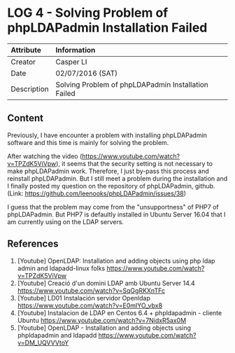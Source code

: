 LOG 4 - Solving Problem of phpLDAPadmin Installation Failed
===========================================

| Attribute   | Information      |
| :---------- | :--------------- |
| Creator     | Casper LI        |
| Date        | 02/07/2016 (SAT) |
| Description | Solving Problem of phpLDAPadmin Installation Failed |

Content
-------------------------------------------
Previously, I have encounter a problem with installing phpLDAPadmin software and this time is mainly for solving the problem.

After watching the video (https://www.youtube.com/watch?v=TPZdK5ViVpw), it seems that the security setting is not necessary to make phpLDAPadmin work. Therefore, I just by-pass this process and reinstall phpLDAPadmin. But I still meet a problem during the installation and I finally posted my question on the repository of phpLDAPadmin, github. (Link: https://github.com/leenooks/phpLDAPadmin/issues/38)

I guess that the problem may come from the "unsupportness" of PHP7 of phpLDAPadmin. But PHP7 is defaultly installed in Ubuntu Server 16.04 that I am currently using on the LDAP servers.

References
---------------------------------------------
 1. [Youtube] OpenLDAP: Installation and adding objects using php ldap admin and ldapadd-linux folks
    https://www.youtube.com/watch?v=TPZdK5ViVpw
 2. [Youtube] Creació d'un domini LDAP amb Ubuntu Server 14.4
    https://www.youtube.com/watch?v=SqGgRKXnTFc
 3. [Youtube] LD01 Instalación servidor Openldap
 	https://www.youtube.com/watch?v=E0mIYO_vbx8
 4. [Youtube] Instalacion de LDAP en Centos 6.4 + phpldapadmin - cliente Ubuntu
 	https://www.youtube.com/watch?v=7NidxR5ax0M
 5. [Youtube] OpenLDAP - Installation and adding objects using phpldapadmin and ldapadd
    https://www.youtube.com/watch?v=DM_UQVVVtoY
